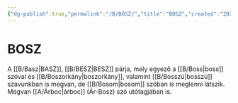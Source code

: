 ```yaml
---
{"dg-publish":true,"permalink":"/B/BOSZ/","title":"BOSZ","created":"2023-10-11T06:32","updated":"2024-10-24T22:18"}
---
```



# BOSZ

A [[B/Basz\|BASZ]], [[B/BESZ\|BESZ]] párja, mely egyező a [[B/Boss\|boss]] szóval és [[B/Boszorkány\|boszorkány]], valamint [[B/Bosszú\|bosszú]] szavunkban is megvan, de [[B/Bosom\|bosom]] szóban is meglenni látszik.  
Megvan [[A/Árboc\|árboc]] (Ár-Bosz) szó utótagjában is.  
